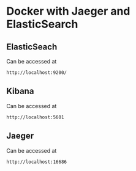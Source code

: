# Docker with Jaeger and ElasticSearch

## ElasticSeach

Can be accessed at

```
http://localhost:9200/
```

## Kibana

Can be accessed at

```
http://localhost:5601
```

## Jaeger

Can be accessed at

```
http://localhost:16686
```
